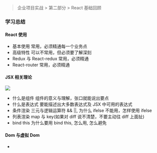 > 企业项目实战 > 第二部分 > React 基础回顾

### 学习总结

#### React 使用

- 基本使用 常用，必须精通每一个业务点
- 高级特性 可以不常用，但必须要了解深刻
- Redux 与 React-redux 常用，必须精通
- React-router 常用，必须精通

#### JSX 相关理论

<img src="../assets/JSX.jpg" />

- 什么是组件 组件的意义与理解，张口就能说出要点
- 什么是表达式 要能描述出大多数表达式及 JSX 中可用的表达式
- 条件渲染 三元与逻辑运算符 && ||, 为什么 ifelse 不能用，怎样使用 ifelse
- 列表渲染 map 与 key(如果对 diff 说不清楚，不要主动往 diff 上面扯)
- bind this 为什么要用 bind this, 怎么用, 怎么避免

#### Dom 与虚拟 Dom

-
